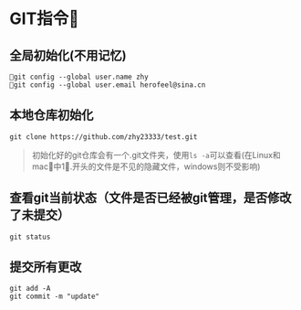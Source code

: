 # GIT指令
## 全局初始化(不用记忆)
```
git config --global user.name zhy
git config --global user.email herofeel@sina.cn
```
## 本地仓库初始化
```
git clone https://github.com/zhy23333/test.git
```
>初始化好的git仓库会有一个.git文件夹，使用`ls -a`可以查看(在Linux和mac中1⃣️.开头的文件是不见的隐藏文件，windows则不受影响)
## 查看git当前状态（文件是否已经被git管理，是否修改了未提交）
```
git status 
```

## 提交所有更改
```
git add -A
git commit -m "update"
```
